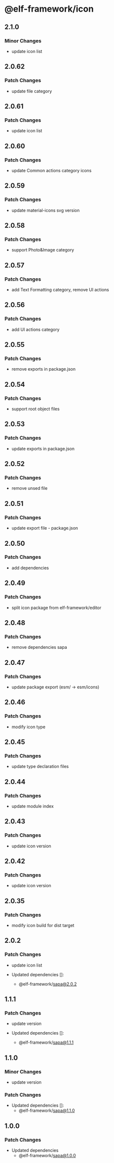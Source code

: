 # @elf-framework/icon

## 2.1.0

### Minor Changes

- update icon list

## 2.0.62

### Patch Changes

- update file category

## 2.0.61

### Patch Changes

- update icon list

## 2.0.60

### Patch Changes

- update Common actions category icons

## 2.0.59

### Patch Changes

- update material-icons svg version

## 2.0.58

### Patch Changes

- support Photo&Image category

## 2.0.57

### Patch Changes

- add Text Formatting category, remove UI actions

## 2.0.56

### Patch Changes

- add UI actions category

## 2.0.55

### Patch Changes

- remove exports in package.json

## 2.0.54

### Patch Changes

- support root object files

## 2.0.53

### Patch Changes

- update exports in package.json

## 2.0.52

### Patch Changes

- remove unsed file

## 2.0.51

### Patch Changes

- update export file - package.json

## 2.0.50

### Patch Changes

- add dependencies

## 2.0.49

### Patch Changes

- split icon package from elf-framework/editor

## 2.0.48

### Patch Changes

- remove dependencies sapa

## 2.0.47

### Patch Changes

- update package export (esm/ -> esm/icons)

## 2.0.46

### Patch Changes

- modify icon type

## 2.0.45

### Patch Changes

- update type declaration files

## 2.0.44

### Patch Changes

- update module index

## 2.0.43

### Patch Changes

- update icon version

## 2.0.42

### Patch Changes

- update icon version

## 2.0.35

### Patch Changes

- modify icon build for dist target

## 2.0.2

### Patch Changes

- update icon list

- Updated dependencies []:
  - @elf-framework/sapa@2.0.2

## 1.1.1

### Patch Changes

- update version

- Updated dependencies []:
  - @elf-framework/sapa@1.1.1

## 1.1.0

### Minor Changes

- update version

### Patch Changes

- Updated dependencies []:
  - @elf-framework/sapa@1.1.0

## 1.0.0

### Patch Changes

- Updated dependencies
  - @elf-framework/sapa@1.0.0
